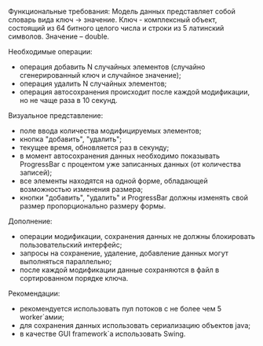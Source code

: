 Функциональные требования:
Модель данных представляет собой словарь вида ключ -> значение.
Ключ - комплексный объект, состоящий из 64 битного целого числа и строки из 5 латинский символов.
Значение – double.

Необходимые операции:
- операция добавить N случайных элементов (случайно сгенерированный ключ и случайное значение);
- операция удалить N случайных элементов;
- операция автосохранения происходит после каждой модификации, но не чаще раза в 10 секунд.

Визуальное представление:
- поле ввода количества модифицируемых элементов;
- кнопка "добавить", "удалить";
- текущее время, обновляется раз в секунду;
- в момент автосохранения данных необходимо показывать ProgressBar с процентом уже записанных данных (от количества записей);
- все элементы находятся на одной форме, обладающей возможностью изменения размера;
- кнопки "добавить", "удалить" и ProgressBar должны изменять свой размер пропорционально размеру формы.

Дополнение:
- операции модификации, сохранения данных не должны блокировать пользовательский интерфейс;
- запросы на сохранение, удаление, добавление данных могут выполняться параллельно;
- после каждой модификации данные сохраняются в файл в сортированном порядке ключа.

Рекомендации:
- рекомендуется использовать пул потоков с не более чем 5 worker`амии;
- для сохранения данных использовать сериализацию объектов java;
- в качестве GUI framework`а использовать Swing.